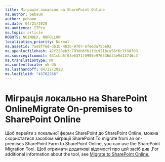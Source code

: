 ```yaml
---
title: Міграція локально на SharePoint Online
ms.author: pebaum
author: pebaum
ms.date: 04/21/2020
ms.audience: ITPro
ms.topic: article
ROBOTS: NOINDEX, NOFOLLOW
localization_priority: Normal
ms.assetid: 7ae8ff6d-db1b-403b-9707-6fe6da75be92
ms.openlocfilehash: 47f228eb3c7938b6fb1fdc9218ca58f6c7f88709
ms.sourcegitcommit: 631cbb5f03e5371f0995e976536d24e9d13746c3
ms.translationtype: MT
ms.contentlocale: uk-UA
ms.lasthandoff: 04/22/2020
ms.locfileid: "43762266"
---
```

# <a name="migrate-on-premises-to-sharepoint-online"></a><span data-ttu-id="60fc6-102">Міграція локально на SharePoint Online</span><span class="sxs-lookup"><span data-stu-id="60fc6-102">Migrate On-premises to SharePoint Online</span></span>

<span data-ttu-id="60fc6-103">Щоб перейти з локальної ферми SharePoint до SharePoint Online, можна скористатися засобом міграції SharePoint.</span><span class="sxs-lookup"><span data-stu-id="60fc6-103">To migrate from an on-premises SharePoint Farm to SharePoint Online, you can use the SharePoint Migration Tool.</span></span> <span data-ttu-id="60fc6-104">Щоб отримати додаткові відомості про цей засіб див [.](https://go.microsoft.com/fwlink/?linkid=2019574)</span><span class="sxs-lookup"><span data-stu-id="60fc6-104">For additional information about the tool, see [Migrate to SharePoint Online.](https://go.microsoft.com/fwlink/?linkid=2019574)</span></span>
  

